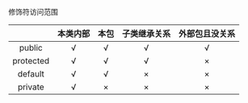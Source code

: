 修饰符访问范围

|           | 本类内部 | 本包 | 子类继承关系 | 外部包且没关系 |
| :-------: | :------: | :--: | :----------: | :------------: |
|  public   |    √     |  √   |      √       |       √        |
| protected |    √     |  √   |      √       |       ×        |
|  default  |    √     |  √   |      ×       |       ×        |
|  private  |    √     |  ×   |      ×       |       ×        |

